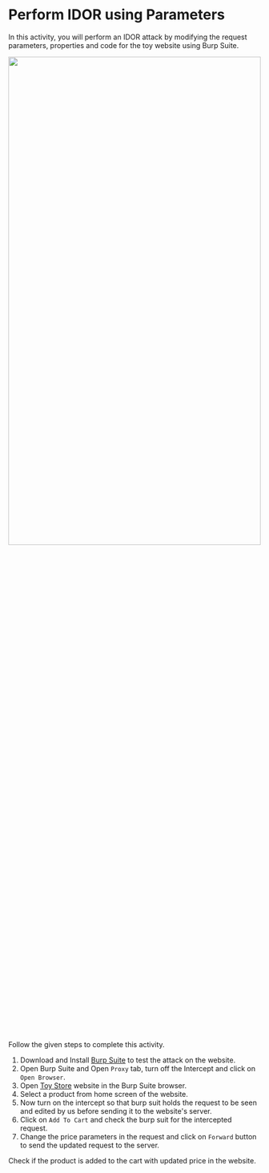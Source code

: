 Perform IDOR using Parameters
======================
In this activity, you will perform an IDOR attack by modifying the request parameters, properties and code for the toy website using Burp Suite.


<img src= "https://s3.amazonaws.com/media-p.slid.es/uploads/1525749/images/10980281/C126_2_2.4.gif" width = "100%" height = "50%">


Follow the given steps to complete this activity.


1. Download and Install [Burp Suite](https://portswigger.net/burp/releases/professional-community-2023-10-3-7?requestededition=community&requestedplatform=) to test the attack on the website. 
2. Open Burp Suite and Open `Proxy` tab, turn off the Intercept and click on `Open Browser`.
3. Open [Toy Store](https://tnk-m16-toywebsite.onrender.com/) website in the Burp Suite browser.
4. Select a product from home screen of the website.
5. Now turn on the intercept so that burp suit holds the request to be seen and edited by us before sending it to the website's server.
6. Click on `Add To Cart` and check the burp suit for the intercepted request.
7. Change the price parameters in the request and click on `Forward` button to send the updated request to the server.

Check if the product is added to the cart with updated price in the website.
